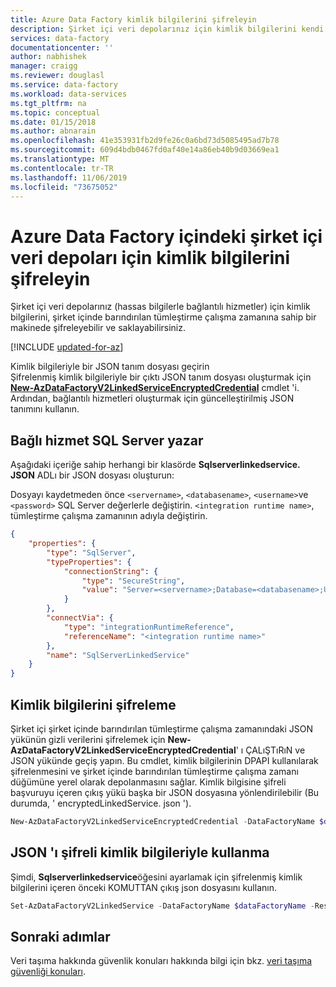 ```yaml
---
title: Azure Data Factory kimlik bilgilerini şifreleyin
description: Şirket içi veri depolarınız için kimlik bilgilerini kendi kendine barındırılan tümleştirme çalışma zamanına sahip bir makinede şifrelemeyi ve depolamayı öğrenin.
services: data-factory
documentationcenter: ''
author: nabhishek
manager: craigg
ms.reviewer: douglasl
ms.service: data-factory
ms.workload: data-services
ms.tgt_pltfrm: na
ms.topic: conceptual
ms.date: 01/15/2018
ms.author: abnarain
ms.openlocfilehash: 41e353931fb2d9fe26c0a6bd73d5085495ad7b78
ms.sourcegitcommit: 609d4bdb0467fd0af40e14a86eb40b9d03669ea1
ms.translationtype: MT
ms.contentlocale: tr-TR
ms.lasthandoff: 11/06/2019
ms.locfileid: "73675052"
---
```

# <a name="encrypt-credentials-for-on-premises-data-stores-in-azure-data-factory"></a>Azure Data Factory içindeki şirket içi veri depoları için kimlik bilgilerini şifreleyin
Şirket içi veri depolarınız (hassas bilgilerle bağlantılı hizmetler) için kimlik bilgilerini, şirket içinde barındırılan tümleştirme çalışma zamanına sahip bir makinede şifreleyebilir ve saklayabilirsiniz. 

[!INCLUDE [updated-for-az](../../includes/updated-for-az.md)]

Kimlik bilgileriyle bir JSON tanım dosyası geçirin <br/>Şifrelenmiş kimlik bilgileriyle bir çıktı JSON tanım dosyası oluşturmak için [**New-AzDataFactoryV2LinkedServiceEncryptedCredential**](/powershell/module/az.datafactory/New-AzDataFactoryV2LinkedServiceEncryptedCredential) cmdlet 'i. Ardından, bağlantılı hizmetleri oluşturmak için güncelleştirilmiş JSON tanımını kullanın.

## <a name="author-sql-server-linked-service"></a>Bağlı hizmet SQL Server yazar
Aşağıdaki içeriğe sahip herhangi bir klasörde **Sqlserverlinkedservice. JSON** ADLı bir JSON dosyası oluşturun:  

Dosyayı kaydetmeden önce `<servername>`, `<databasename>`, `<username>`ve `<password>` SQL Server değerlerle değiştirin. `<integration runtime name>`, tümleştirme çalışma zamanının adıyla değiştirin. 

```json
{
    "properties": {
        "type": "SqlServer",
        "typeProperties": {
            "connectionString": {
                "type": "SecureString",
                "value": "Server=<servername>;Database=<databasename>;User ID=<username>;Password=<password>;Timeout=60"
            }
        },
        "connectVia": {
            "type": "integrationRuntimeReference",
            "referenceName": "<integration runtime name>"
        },
        "name": "SqlServerLinkedService"
    }
}
```

## <a name="encrypt-credentials"></a>Kimlik bilgilerini şifreleme
Şirket içi şirket içinde barındırılan tümleştirme çalışma zamanındaki JSON yükünün gizli verilerini şifrelemek için **New-AzDataFactoryV2LinkedServiceEncryptedCredential**' ı ÇALıŞTıRıN ve JSON yükünde geçiş yapın. Bu cmdlet, kimlik bilgilerinin DPAPI kullanılarak şifrelenmesini ve şirket içinde barındırılan tümleştirme çalışma zamanı düğümüne yerel olarak depolanmasını sağlar. Kimlik bilgisine şifreli başvuruyu içeren çıkış yükü başka bir JSON dosyasına yönlendirilebilir (Bu durumda, ' encryptedLinkedService. json ').

```powershell
New-AzDataFactoryV2LinkedServiceEncryptedCredential -DataFactoryName $dataFactoryName -ResourceGroupName $ResourceGroupName -Name "SqlServerLinkedService" -DefinitionFile ".\SQLServerLinkedService.json" > encryptedSQLServerLinkedService.json
```

## <a name="use-the-json-with-encrypted-credentials"></a>JSON 'ı şifreli kimlik bilgileriyle kullanma
Şimdi, **Sqlserverlinkedservice**öğesini ayarlamak için şifrelenmiş kimlik bilgilerini içeren önceki KOMUTTAN çıkış json dosyasını kullanın.

```powershell
Set-AzDataFactoryV2LinkedService -DataFactoryName $dataFactoryName -ResourceGroupName $ResourceGroupName -Name "EncryptedSqlServerLinkedService" -DefinitionFile ".\encryptedSqlServerLinkedService.json" 
```

## <a name="next-steps"></a>Sonraki adımlar
Veri taşıma hakkında güvenlik konuları hakkında bilgi için bkz. [veri taşıma güvenliği konuları](data-movement-security-considerations.md).


